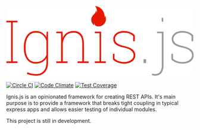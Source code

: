 ![Logo](docs/ignis.png)

[![Circle CI](https://circleci.com/gh/jluchiji/node-ignis/tree/master.svg?style=svg&circle-token=d132ee43ef385559f4f11fdea358d4daec0175df)](https://circleci.com/gh/jluchiji/node-ignis/tree/master)
[![Code Climate](https://codeclimate.com/repos/55db453de30ba004e9027766/badges/c4eb4bd19ad3f2d2e756/gpa.svg)](https://codeclimate.com/repos/55db453de30ba004e9027766/feed)
[![Test Coverage](https://codeclimate.com/repos/55db453de30ba004e9027766/badges/c4eb4bd19ad3f2d2e756/coverage.svg)](https://codeclimate.com/repos/55db453de30ba004e9027766/coverage)

Ignis.js is an opinionated framework for creating REST APIs. It's main purpose
is to provide a framework that breaks tight coupling in typical express apps and
allows easier testing of individual modules.

This project is still in development.
